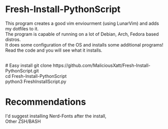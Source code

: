 # Fresh-Install-PythonScript
This program creates a good vim enviourment (using LunarVim) and adds my dotfiles to it. <br />
The program is capable of running on a lot of Debian, Arch, Fedora based distros. <br />
It does some configuration of the OS and installs some additional programs! <br />
Read the code and you will see what it installs.

<br />
# Easy install
git clone https://github.com/MaliciousXatt/Fresh-Install-PythonScript.git <br />
cd Fresh-Install-PythonScript <br />
python3 FreshInstallScript.py

# Recommendations
I'd suggest installing Nerd-Fonts after the install, <br />
Other ZSH/BASH 
